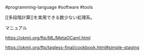 #programming-language #software #tools 

[[多段階計算]]を実用できる数少ない処理系。

マニュアル


<https://okmij.org/ftp/ML/MetaOCaml.html>

https://okmij.org/ftp/tagless-final/cookbook.html#simple-staging